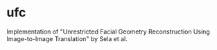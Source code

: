 # ufc
Implementation of "Unrestricted Facial Geometry Reconstruction Using Image-to-Image Translation" by Sela et al.
